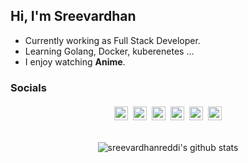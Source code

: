 ## Hi, I'm Sreevardhan

- Currently working as Full Stack Developer.
- Learning Golang, Docker, kuberenetes ...
- I enjoy watching **Anime**.

### Socials

<div style="display:flex; justify-content:center">
<a href="https://github.com/sreevardhanreddi">
  <img alt="Sreevardhan's github" width="22px" style="margin:4px;" src="https://cdn.jsdelivr.net/npm/simple-icons@v3/icons/github.svg" />
</a>
<a href="https://stackoverflow.com/users/12030498/sreevardhan-reddy">
  <img alt="Sreevardhan's stackoverflow" width="22px" style="margin:4px;" src="https://cdn.jsdelivr.net/npm/simple-icons@v3/icons/stackoverflow.svg" />
</a>
<a href="https://www.linkedin.com/in/sreevardhan-reddy-346904120/">
  <img alt="Sreevardhan's LinkdeIN" width="22px" style="margin:4px;" src="https://cdn.jsdelivr.net/npm/simple-icons@v3/icons/linkedin.svg" />
</a>
<a href="https://twitter.com/PSreevardhan">
  <img alt="Sreevardhan's | Twitter" width="22px" style="margin:4px;" src="https://cdn.jsdelivr.net/npm/simple-icons@v3/icons/twitter.svg" />
</a>
<a href="https://t.me/sreevardhanreddi">
  <img alt="Sreevardhan's Telegram" width="22px" style="margin:4px;" src="https://cdn.jsdelivr.net/npm/simple-icons@v3/icons/telegram.svg" />
</a>
<a href="https://www.reddit.com/user/sreevardhanreddi">
  <img style="margin:4px;" alt="Sreevardhan's Reddit" width="22px" src="https://cdn.jsdelivr.net/npm/simple-icons@v3/icons/reddit.svg" />
</a>
<!--<a href="https://leetcode.com/sreevardhanreddi/">
  <img style="margin:4px;" alt="Sreevardhan's Leetcode" width="22px" src="https://cdn.jsdelivr.net/npm/simple-icons@v3/icons/leetcode.svg" />
</a>-->
</div>

<br />

<center>

![sreevardhanreddi's github stats](https://github-readme-stats.vercel.app/api?username=sreevardhanreddi&show_icons=true&hide_border=true&theme=dark&count_private=true)

</center>
